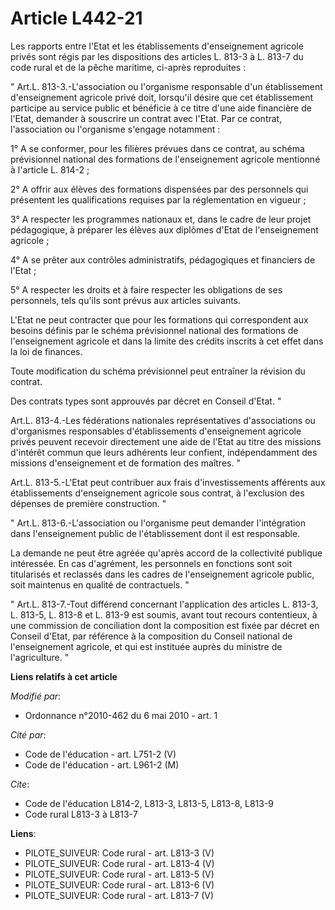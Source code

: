# Article L442-21

Les rapports entre l'Etat et les établissements d'enseignement agricole privés sont régis par les dispositions des articles
L. 813-3 à L. 813-7 du code rural et de la pêche maritime, ci-après reproduites : 

" Art.L. 813-3.-L'association ou l'organisme responsable d'un établissement d'enseignement agricole privé doit, lorsqu'il
désire que cet établissement participe au service public et bénéficie à ce titre d'une aide financière de l'Etat, demander à
souscrire un contrat avec l'Etat. Par ce contrat, l'association ou l'organisme s'engage notamment : 

1° A se conformer, pour les filières prévues dans ce contrat, au schéma prévisionnel national des formations de
l'enseignement agricole mentionné à l'article L. 814-2 ; 

2° A offrir aux élèves des formations dispensées par des personnels qui présentent les qualifications requises par la
réglementation en vigueur ; 

3° A respecter les programmes nationaux et, dans le cadre de leur projet pédagogique, à préparer les élèves aux diplômes
d'Etat de l'enseignement agricole ; 

4° A se prêter aux contrôles administratifs, pédagogiques et financiers de l'Etat ; 

5° A respecter les droits et à faire respecter les obligations de ses personnels, tels qu'ils sont prévus aux articles
suivants.

L'Etat ne peut contracter que pour les formations qui correspondent aux besoins définis par le schéma prévisionnel national
des formations de l'enseignement agricole et dans la limite des crédits inscrits à cet effet dans la loi de finances. 

Toute modification du schéma prévisionnel peut entraîner la révision du contrat. 

Des contrats types sont approuvés par décret en Conseil d'Etat. " 

Art.L. 813-4.-Les fédérations nationales représentatives d'associations ou d'organismes responsables d'établissements
d'enseignement agricole privés peuvent recevoir directement une aide de l'Etat au titre des missions d'intérêt commun que
leurs adhérents leur confient, indépendamment des missions d'enseignement et de formation des maîtres. " 

Art.L. 813-5.-L'Etat peut contribuer aux frais d'investissements afférents aux établissements d'enseignement agricole sous
contrat, à l'exclusion des dépenses de première construction. " 

" Art.L. 813-6.-L'association ou l'organisme peut demander l'intégration dans l'enseignement public de l'établissement dont
il est responsable. 

La demande ne peut être agréée qu'après accord de la collectivité publique intéressée. En cas d'agrément, les personnels en
fonctions sont soit titularisés et reclassés dans les cadres de l'enseignement agricole public, soit maintenus en qualité de
contractuels. " 

" Art.L. 813-7.-Tout différend concernant l'application des articles L. 813-3, L. 813-5, L. 813-8 et L. 813-9 est soumis,
avant tout recours contentieux, à une commission de conciliation dont la composition est fixée par décret en Conseil d'Etat,
par référence à la composition du Conseil national de l'enseignement agricole, et qui est instituée auprès du ministre de
l'agriculture. "

**Liens relatifs à cet article**

_Modifié par_:

  - Ordonnance n°2010-462 du 6 mai 2010 - art. 1

_Cité par_:

  - Code de l'éducation - art. L751-2 (V)
  - Code de l'éducation - art. L961-2 (M)

_Cite_:

  - Code de l'éducation L814-2, L813-3, L813-5, L813-8, L813-9
  - Code rural L813-3 à L813-7

**Liens**:

  - PILOTE_SUIVEUR: Code rural - art. L813-3 (V)
  - PILOTE_SUIVEUR: Code rural - art. L813-4 (V)
  - PILOTE_SUIVEUR: Code rural - art. L813-5 (V)
  - PILOTE_SUIVEUR: Code rural - art. L813-6 (V)
  - PILOTE_SUIVEUR: Code rural - art. L813-7 (V)
